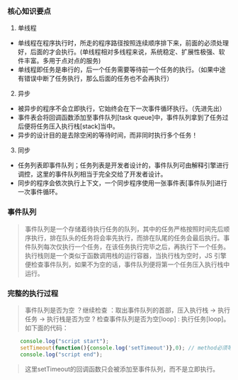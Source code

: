 ### 核心知识要点

1.  单线程

-   单线程在程序执行时，所走的程序路径按照连续顺序排下来，前面的必须处理好，后面的才会执行。(单线程相对多线程来说，系统稳定、扩展性极强、软件丰富。多用于点对点的服务)
-   单线程即任务是串行的，后一个任务需要等待前一个任务的执行。（如果中途有错误中断了任务执行，那么后面的任务也不会再执行）

2.  异步

-   被异步的程序不会立即执行，它始终会在下一次事件循环执行。（先进先出）
-   事件表会将回调函数添加至事件队列\[task queue]中，事件队列拿到了任务过后便将任务压入执行栈\[stack]当中。
-   异步的设计目的是去除空闲的等待时间，而非同时执行多个任务！

3.  同步

-   任务列表即事件队列；任务列表是开发者设计的，事件队列可由解释引擎进行调控，这里的事件队列相当于完全交给了开发者设计。
-   同步的程序会依次执行上下文，一个同步程序使用一张事件表\[事件队列]进行一次事件循环。

### 事件队列

> 事件队列是一个存储着待执行任务的队列，其中的任务严格按照时间先后顺序执行，排在队头的任务将会率先执行，而排在队尾的任务会最后执行。事件队列每次仅执行一个任务，在该任务执行完毕之后，再执行下一个任务。执行栈则是一个类似于函数调用栈的运行容器，当执行栈为空时，JS 引擎便检查事件队列，如果不为空的话，事件队列便将第一个任务压入执行栈中运行。

### 完整的执行过程

> 事件队列是否为空 ？继续检查 ：取出事件队列的首部，压入执行栈 -> 执行任务 -> 执行栈是否为空 ? 检查事件队列是否为空\[loop] : 执行任务\[loop]。  
> 如下面的代码：

```javascript
    console.log("script start");
    setTimeout(function(){console.log('setTimeout')},0); // method必须等待执行栈为空，下一次压入执行栈时执行
    console.log("script end");
```

> 这里setTimeout的回调函数只会被添加至事件队列，而不是立即执行。
